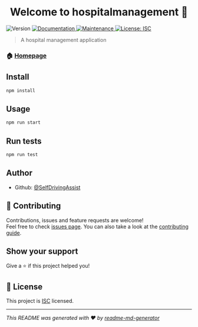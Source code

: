 <h1 align="center">Welcome to hospitalmanagement 👋</h1>
<p>
  <img alt="Version" src="https://img.shields.io/badge/version-1.0.0-blue.svg?cacheSeconds=2592000" />
  <a href="https://github.com/SelfDrivingAssist/HospitalManagement#readme" target="_blank">
    <img alt="Documentation" src="https://img.shields.io/badge/documentation-yes-brightgreen.svg" />
  </a>
  <a href="https://github.com/SelfDrivingAssist/HospitalManagement/graphs/commit-activity" target="_blank">
    <img alt="Maintenance" src="https://img.shields.io/badge/Maintained%3F-yes-green.svg" />
  </a>
  <a href="https://github.com/SelfDrivingAssist/HospitalManagement/blob/master/LICENSE" target="_blank">
    <img alt="License: ISC" src="https://img.shields.io/github/license/SelfDrivingAssist/hospitalmanagement" />
  </a>
</p>

> A hospital management application

### 🏠 [Homepage](https://github.com/SelfDrivingAssist/HospitalManagement#readme)

## Install

```sh
npm install
```

## Usage

```sh
npm run start
```

## Run tests

```sh
npm run test
```

## Author

* Github: [@SelfDrivingAssist](https://github.com/SelfDrivingAssist)

## 🤝 Contributing

Contributions, issues and feature requests are welcome!<br />Feel free to check [issues page](https://github.com/SelfDrivingAssist/HospitalManagement/issues). You can also take a look at the [contributing guide](https://github.com/SelfDrivingAssist/HospitalManagement/blob/master/CONTRIBUTING.md).

## Show your support

Give a ⭐️ if this project helped you!

## 📝 License

This project is [ISC](https://github.com/SelfDrivingAssist/HospitalManagement/blob/master/LICENSE) licensed.

***
_This README was generated with ❤️ by [readme-md-generator](https://github.com/kefranabg/readme-md-generator)_